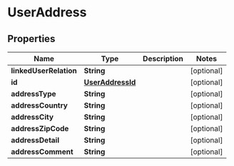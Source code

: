 
# UserAddress

## Properties
Name | Type | Description | Notes
------------ | ------------- | ------------- | -------------
**linkedUserRelation** | **String** |  |  [optional]
**id** | [**UserAddressId**](UserAddressId.md) |  |  [optional]
**addressType** | **String** |  |  [optional]
**addressCountry** | **String** |  |  [optional]
**addressCity** | **String** |  |  [optional]
**addressZipCode** | **String** |  |  [optional]
**addressDetail** | **String** |  |  [optional]
**addressComment** | **String** |  |  [optional]



